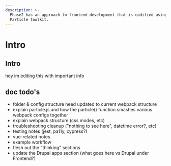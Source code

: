 ```yaml
---
description: >-
  Phase2 has an approach to frontend development that is codified using the
  Particle toolkit.
---
```


# Intro

## Intro
hey im editing this with important info

## doc todo's

* folder & config structure need updated to current webpack structure
* explain particle.js and how the particle\(\) function smashes various webpack configs together
* explain webpack structure \(css modes, etc\)
* troubleshooting cleanup \("nothing to see here", datetime error?, etc\) 
* testing notes \(jest, pa11y, cypress?\)
* vue-related notes
* example workflow
* flesh out the "thinking" sections
* update the Drupal apps section \(what goes here vs Drupal under Frontend?\)


